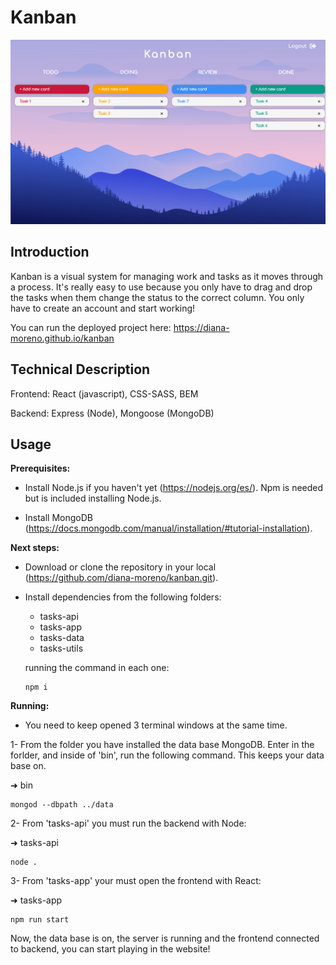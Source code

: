 # Kanban

![Main](./img/kanban2.png)

## Introduction

Kanban is a visual system for managing work and tasks as it moves through a process.
It's really easy to use because you only have to drag and drop the tasks when them change the status to the correct column.
You only have to create an account and start working!

You can run the deployed project here: https://diana-moreno.github.io/kanban

## Technical Description

Frontend: React (javascript), CSS-SASS, BEM

Backend: Express (Node), Mongoose (MongoDB)

## Usage

**Prerequisites:**

- Install Node.js if you haven't yet (https://nodejs.org/es/). Npm is needed but is included installing Node.js.

- Install MongoDB (https://docs.mongodb.com/manual/installation/#tutorial-installation).

**Next steps:**

- Download or clone the repository in your local (https://github.com/diana-moreno/kanban.git).

- Install dependencies from the following folders:
  - tasks-api
  - tasks-app
  - tasks-data
  - tasks-utils

  running the command in each one:
  ```
  npm i
  ```

**Running:**

- You need to keep opened 3 terminal windows at the same time.

1- From the folder you have installed the data base MongoDB. Enter in the forlder, and inside of 'bin', run the following command. This keeps your data base on.

➜  bin
  ```
  mongod --dbpath ../data
  ```

2- From 'tasks-api' you must run the backend with Node:

➜  tasks-api
  ```
  node .
  ```

3- From 'tasks-app' your must open the frontend with React:

➜  tasks-app
  ```
  npm run start
  ```

Now, the data base is on, the server is running and the frontend connected to backend, you can start playing in the website!
